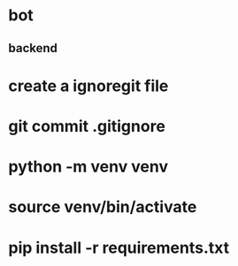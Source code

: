 # bot

backend
-------
# create a ignoregit file
# git commit .gitignore

# python -m venv venv
# source venv/bin/activate
# pip install -r requirements.txt

 
